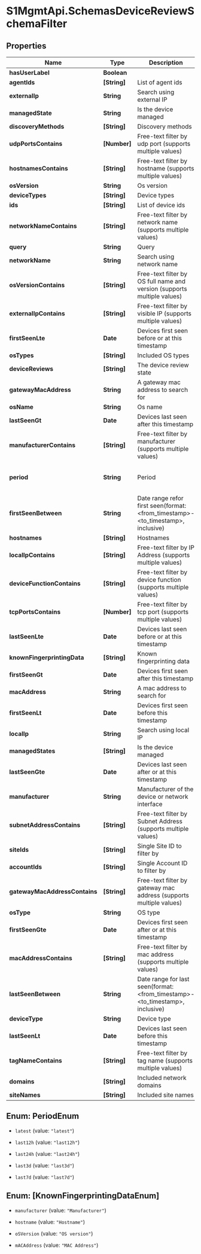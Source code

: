 # S1MgmtApi.SchemasDeviceReviewSchemaFilter

## Properties
Name | Type | Description | Notes
------------ | ------------- | ------------- | -------------
**hasUserLabel** | **Boolean** |  | [optional] 
**agentIds** | **[String]** | List of agent ids | [optional] 
**externalIp** | **String** | Search using external IP | [optional] 
**managedState** | **String** | Is the device managed | [optional] 
**discoveryMethods** | **[String]** | Discovery methods | [optional] 
**udpPortsContains** | **[Number]** | Free-text filter by udp port (supports multiple values) | [optional] 
**hostnamesContains** | **[String]** | Free-text filter by hostname (supports multiple values) | [optional] 
**osVersion** | **String** | Os version | [optional] 
**deviceTypes** | **[String]** | Device types | [optional] 
**ids** | **[String]** | List of device ids | [optional] 
**networkNameContains** | **[String]** | Free-text filter by network name (supports multiple values) | [optional] 
**query** | **String** | Query | [optional] 
**networkName** | **String** | Search using network name | [optional] 
**osVersionContains** | **[String]** | Free-text filter by OS full name and version (supports multiple values) | [optional] 
**externalIpContains** | **[String]** | Free-text filter by visible IP (supports multiple values) | [optional] 
**firstSeenLte** | **Date** | Devices first seen before or at this timestamp | [optional] 
**osTypes** | **[String]** | Included OS types | [optional] 
**deviceReviews** | **[String]** | The device review state | [optional] 
**gatewayMacAddress** | **String** | A gateway mac address to search for | [optional] 
**osName** | **String** | Os name | [optional] 
**lastSeenGt** | **Date** | Devices last seen after this timestamp | [optional] 
**manufacturerContains** | **[String]** | Free-text filter by manufacturer (supports multiple values) | [optional] 
**period** | **String** | Period | [optional] [default to 'latest']
**firstSeenBetween** | **String** | Date range refor first seen(format: <from_timestamp>-<to_timestamp>, inclusive) | [optional] 
**hostnames** | **[String]** | Hostnames | [optional] 
**localIpContains** | **[String]** | Free-text filter by IP Address (supports multiple values) | [optional] 
**deviceFunctionContains** | **[String]** | Free-text filter by device function (supports multiple values) | [optional] 
**tcpPortsContains** | **[Number]** | Free-text filter by tcp port (supports multiple values) | [optional] 
**lastSeenLte** | **Date** | Devices last seen before or at this timestamp | [optional] 
**knownFingerprintingData** | **[String]** | Known fingerprinting data | [optional] 
**firstSeenGt** | **Date** | Devices first seen after this timestamp | [optional] 
**macAddress** | **String** | A mac address to search for | [optional] 
**firstSeenLt** | **Date** | Devices first seen before this timestamp | [optional] 
**localIp** | **String** | Search using local IP | [optional] 
**managedStates** | **[String]** | Is the device managed | [optional] 
**lastSeenGte** | **Date** | Devices last seen after or at this timestamp | [optional] 
**manufacturer** | **String** | Manufacturer of the device or network interface | [optional] 
**subnetAddressContains** | **[String]** | Free-text filter by Subnet Address (supports multiple values) | [optional] 
**siteIds** | **[String]** | Single Site ID to filter by | [optional] 
**accountIds** | **[String]** | Single Account ID to filter by | [optional] 
**gatewayMacAddressContains** | **[String]** | Free-text filter by gateway mac address (supports multiple values) | [optional] 
**osType** | **String** | OS type | [optional] 
**firstSeenGte** | **Date** | Devices first seen after or at this timestamp | [optional] 
**macAddressContains** | **[String]** | Free-text filter by mac address (supports multiple values) | [optional] 
**lastSeenBetween** | **String** | Date range for last seen(format: <from_timestamp>-<to_timestamp>, inclusive) | [optional] 
**deviceType** | **String** | Device type | [optional] 
**lastSeenLt** | **Date** | Devices last seen before this timestamp | [optional] 
**tagNameContains** | **[String]** | Free-text filter by tag name (supports multiple values) | [optional] 
**domains** | **[String]** | Included network domains | [optional] 
**siteNames** | **[String]** | Included site names | [optional] 


<a name="PeriodEnum"></a>
## Enum: PeriodEnum


* `latest` (value: `"latest"`)

* `last12h` (value: `"last12h"`)

* `last24h` (value: `"last24h"`)

* `last3d` (value: `"last3d"`)

* `last7d` (value: `"last7d"`)




<a name="[KnownFingerprintingDataEnum]"></a>
## Enum: [KnownFingerprintingDataEnum]


* `manufacturer` (value: `"Manufacturer"`)

* `hostname` (value: `"Hostname"`)

* `oSVersion` (value: `"OS version"`)

* `mACAddress` (value: `"MAC Address"`)




